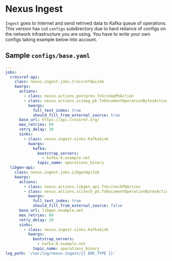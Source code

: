 # Nexus Ingest

`Ingest` goes to Internet and send retrived data to Kafka queue of operations.
This version has cut `configs` subdirectory due to hard reliance of configs on the network infrastructure you are using.
You have to write your own configs taking example below into account.

## Sample `configs/base.yaml`

```yaml
---
jobs:
  crossref-api:
    class: nexus.ingest.jobs.CrossrefApiJob
    kwargs:
      actions:
        - class: nexus.actions.postgres.ToScimagPbAction
        - class: nexus.actions.scimag_pb.ToDocumentOperationBytesAction
          kwargs:
            full_text_index: true
            should_fill_from_external_source: true
      base_url: https://api.crossref.org/
      max_retries: 60
      retry_delay: 10
      sinks:
        - class: nexus.ingest.sinks.KafkaSink
          kwargs:
            kafka:
              bootstrap_servers:
                - kafka-0.example.net
              topic_name: operations_binary
  libgen-api:
    class: nexus.ingest.jobs.LibgenApiJob
    kwargs:
      actions:
        - class: nexus.actions.libgen_api.ToScitechPbAction
        - class: nexus.actions.scitech_pb.ToDocumentOperationBytesAction
          kwargs:
            full_text_index: true
            should_fill_from_external_source: false
      base_url: libgen.example.net
      max_retries: 60
      retry_delay: 10
      sinks:
        - class: nexus.ingest.sinks.KafkaSink
          kwargs:
            bootstrap_servers:
              - kafka-0.example.net
            topic_name: operations_binary
log_path: '/var/log/nexus-ingest/{{ ENV_TYPE }}'
```